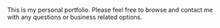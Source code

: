 This is my personal portfolio. Please feel free to browse and contact me with any questions or business related options.
